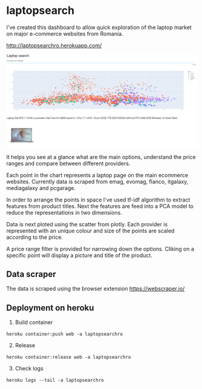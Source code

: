 # laptopsearch

I've created this dashboard to allow quick exploration of the laptop market on major e-commerce websites from Romania.

http://laptopsearchro.herokuapp.com/


![Dashboard](./docs/screenshot.png)

It helps you see at a glance what are the main options, understand the price ranges and compare between different providers. 

Each point in the chart represents a laptop page on the main ecommerce websites. Currently data is scraped from emag, evomag, flanco, itgalaxy, mediagalaxy and pcgarage.

In order to arrange the points in space I've used tf-idf algorithm to extract features from product titles. Next the features are feed into a PCA model to reduce the representations in two dimensions. 

Data is next ploted using the scatter from plotly. Each provider is represented with an unique colour and size of the points are scaled according to the price.

A price range filter is provided for narrowing down the options. Cliking on a specific point will display a picture and title of the product.





## Data scraper

The data is scraped using the browser extension https://webscraper.io/ 



## Deployment on heroku


1. Build container

```
heroku container:push web -a laptopsearchro
```

2. Release

```
heroku container:release web -a laptopsearchro
```

3. Check logs 

```
heroku logs --tail -a laptopsearchro
```